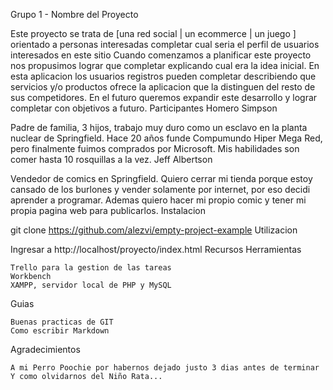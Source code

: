 Grupo 1 - Nombre del Proyecto

Este proyecto se trata de [una red social | un ecommerce | un juego ] orientado a personas interesadas completar cual seria el perfil de usuarios interesados en este sitio Cuando comenzamos a planificar este proyecto nos propusimos lograr que completar explicando cual era la idea inicial. En esta aplicacion los usuarios registros pueden completar describiendo que servicios y/o productos ofrece la aplicacion que la distinguen del resto de sus competidores. En el futuro queremos expandir este desarrollo y lograr completar con objetivos a futuro.
Participantes
Homero Simpson

Padre de familia, 3 hijos, trabajo muy duro como un esclavo en la planta nuclear de Springfield. Hace 20 años funde Compumundo Hiper Mega Red, pero finalmente fuimos comprados por Microsoft. Mis habilidades son comer hasta 10 rosquillas a la vez.
Jeff Albertson

Vendedor de comics en Springfield. Quiero cerrar mi tienda porque estoy cansado de los burlones y vender solamente por internet, por eso decidi aprender a programar. Ademas quiero hacer mi propio comic y tener mi propia pagina web para publicarlos.
Instalacion

git clone https://github.com/alezvi/empty-project-example
Utilizacion

Ingresar a http://localhost/proyecto/index.html
Recursos
Herramientas

    Trello para la gestion de las tareas
    Workbench
    XAMPP, servidor local de PHP y MySQL

Guias

    Buenas practicas de GIT
    Como escribir Markdown

Agradecimientos

    A mi Perro Poochie por habernos dejado justo 3 dias antes de terminar
    Y como olvidarnos del Niño Rata...
